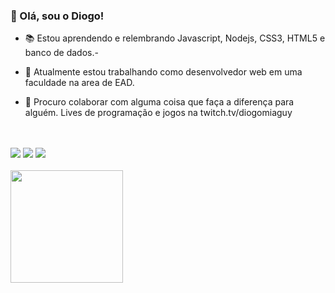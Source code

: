 ### 👋 Olá, sou o Diogo!


- 📚 Estou aprendendo e relembrando Javascript, Nodejs, CSS3, HTML5 e banco de dados.- 

- 🔭 Atualmente estou trabalhando como desenvolvedor web em uma faculdade na area de EAD.

- 👯 Procuro colaborar com alguma coisa que faça a diferença para alguém. Lives de programação e jogos na twitch.tv/diogomiaguy
<!--
**diogomiaguy/diogomiaguy** is a ✨ _special_ ✨ repository because its `README.md` (this file) appears on your GitHub profile.

Here are some ideas to get you started:

- 🔭 I’m currently working on ...
- 🌱 I’m currently learning ...
- 👯 I’m looking to collaborate on ...
- 🤔 I’m looking for help with ...
- 💬 Ask me about ...
- 📫 How to reach me: ...
- 😄 Pronouns: ...
- ⚡ Fun fact: ...
-->
<br><br>
<a href="https://instagram.com/diogomiaguy"><img src="https://img.shields.io/badge/Instagram-E4405F?style=for-the-badge&logo=instagram&logoColor=white"/></a>
<a href="https://twitter.com/diogomiaguy"><img src="https://img.shields.io/badge/Twitter-1DA1F2?style=for-the-badge&logo=twitter&logoColor=white"/></a>
<a href="https://twitch.tv.com/diogomiaguy"><img src="https://img.shields.io/badge/Twitch-9146FF?style=for-the-badge&logo=twitch&logoColor=white"/></a>
<br><br>
  <a href="https://github.com/diogomiaguy">
  <img height="180em" src="https://github-readme-stats.vercel.app/api?username=diogomiaguy&show_icons=true&theme=dracula&include_all_commits=true&count_private=true"/>
</a>
